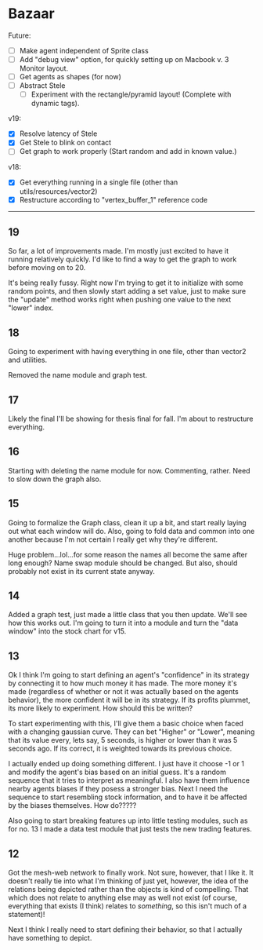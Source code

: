 # Bazaar

Future:

- [ ] Make agent independent of Sprite class
- [ ] Add "debug view" option, for quickly setting up on Macbook v. 3 Monitor layout.
- [ ] Get agents as shapes (for now)
- [ ] Abstract Stele
  - [ ] Experiment with the rectangle/pyramid layout! (Complete with dynamic tags).

v19:

- [x] Resolve latency of Stele
- [x] Get Stele to blink on contact
- [ ] Get graph to work properly (Start random and add in known value.)

v18:

- [x] Get everything running in a single file (other than utils/resources/vector2)
- [x] Restructure according to "vertex_buffer_1" reference code

----

## 19

So far, a lot of improvements made. I'm mostly just excited to have it running relatively quickly. I'd like to find a way to get the graph to work before moving on to 20.

It's being really fussy. Right now I'm trying to get it to initialize with some random points, and then slowly start adding a set value, just to make sure the "update" method works right when pushing one value to the next "lower" index.

## 18

Going to experiment with having everything in one file, other than vector2 and utilities.

Removed the name module and graph test.

## 17

Likely the final I'll be showing for thesis final for fall. I'm about to restructure everything.


## 16

Starting with deleting the name module for now. Commenting, rather. Need to slow down the graph also.


## 15

Going to formalize the Graph class, clean it up a bit, and start really laying out what each window will do. Also, going to fold data and common into one another because I'm not certain I really get why they're different.

Huge problem...lol...for some reason the names all become the same after long enough? Name swap module should be changed. But also, should probably not exist in its current state anyway.

## 14

Added a graph test, just made a little class that you then update. We'll see how this works out. I'm going to turn it into a module and turn the "data window" into the stock chart for v15.

## 13

Ok I think I'm going to start defining an agent's "confidence" in its strategy by connecting it to how much money it has made. The more money it's made (regardless of whether or not it was actually based on the agents behavior), the more confident it will be in its strategy. If its profits plummet, its more likely to experiment. How should this be written?

To start experimenting with this, I'll give them a basic choice when faced with a changing gaussian curve. They can bet "Higher" or "Lower", meaning that its value every, lets say, 5 seconds, is higher or lower than it was 5 seconds ago. If its correct, it is weighted towards its previous choice.

I actually ended up doing something different. I just have it choose -1 or 1 and modify the agent's bias based on an initial guess. It's a random sequence that it tries to interpret as meaningful. I also have them influence nearby agents biases if they posess a stronger bias. Next I need the sequence to start resembling stock information, and to have it be affected by the biases themselves. How do?????

Also going to start breaking features up into little testing modules, such as for no. 13 I made a data test module that just tests the new trading features.

## 12

Got the mesh-web network to finally work. Not sure, however, that I like it. It doesn't really tie into what I'm thinking of just yet, however, the idea of the relations being depicted rather than the objects is kind of compelling. That which does not relate to anything else may as well not exist (of course, everything that exists (I think) relates to _something_, so this isn't much of a statement)!

Next I think I really need to start defining their behavior, so that I actually have something to depict.
